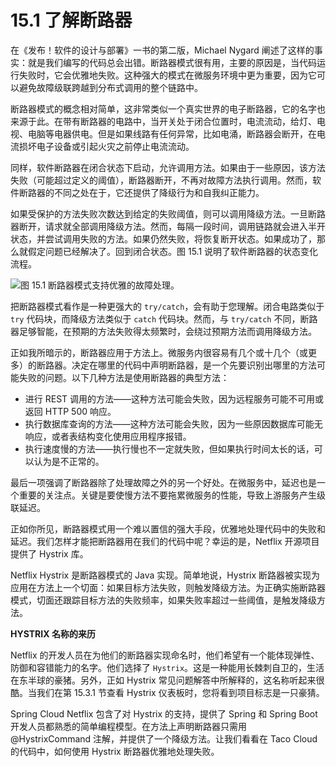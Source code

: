 # 15.1 了解断路器

在《发布！软件的设计与部署》一书的第二版，Michael Nygard 阐述了这样的事实：就是我们编写的代码总会出错。断路器模式很有用，主要的原因是，当代码运行失败时，它会优雅地失败。这种强大的模式在微服务环境中更为重要，因为它可以避免故障级联跨越到分布式调用的整个链路中。

断路器模式的概念相对简单，这非常类似一个真实世界的电子断路器，它的名字也来源于此。在带有断路器的电路中，当开关处于闭合位置时，电流流动，给灯、电视、电脑等电器供电。但是如果线路有任何异常，比如电涌，断路器会断开，在电流损坏电子设备或引起火灾之前停止电流流动。

同样，软件断路器在闭合状态下启动，允许调用方法。如果由于一些原因，该方法失败（可能超过定义的阈值），断路器断开，不再对故障方法执行调用。然而，软件断路器的不同之处在于，它还提供了降级行为和自我纠正能力。

如果受保护的方法失败次数达到给定的失败阈值，则可以调用降级方法。一旦断路器断开，请求就全部调用降级方法。然而，每隔一段时间，调用链路就会进入半开状态，并尝试调用失败的方法。如果仍然失败，将恢复断开状态。如果成功了，那么就假定问题已经解决了。回到闭合状态。图 15.1 说明了软件断路器的状态变化流程。

![&#x56FE; 15.1 &#x65AD;&#x8DEF;&#x5668;&#x6A21;&#x5F0F;&#x652F;&#x6301;&#x4F18;&#x96C5;&#x7684;&#x6545;&#x969C;&#x5904;&#x7406;&#x3002;](https://github.com/PotoYang/spring-in-action-v5-translate/tree/3c79b53bbc478b043fff08b443eb6b55bc3afa3b/.gitbook/assets/15.1.png)

把断路器模式看作是一种更强大的 `try/catch`，会有助于您理解。闭合电路类似于 `try` 代码块，而降级方法类似于 `catch` 代码块。然而，与 `try/catch` 不同，断路器足够智能，在预期的方法失败得太频繁时，会绕过预期方法而调用降级方法。

正如我所暗示的，断路器应用于方法上。微服务内很容易有几个或十几个（或更多）的断路器。决定在哪里的代码中声明断路器，是一个先要识别出哪里的方法可能失败的问题。以下几种方法是使用断路器的典型方法：

* 进行 REST 调用的方法——这种方法可能会失败，因为远程服务可能不可用或返回 HTTP 500 响应。
* 执行数据库查询的方法——这种方法可能会失败，因为一些原因数据库可能无响应，或者表结构变化使用应用程序报错。
* 执行速度慢的方法——执行慢也不一定就失败，但如果执行时间太长的话，可以认为是不正常的。

最后一项强调了断路器除了处理故障之外的另一个好处。在微服务中，延迟也是一个重要的关注点。关键是要使慢方法不要拖累微服务的性能，导致上游服务产生级联延迟。

正如你所见，断路器模式用一个难以置信的强大手段，优雅地处理代码中的失败和延迟。我们怎样才能把断路器用在我们的代码中呢？幸运的是，Netflix 开源项目提供了 Hystrix 库。

Netflix Hystrix 是断路器模式的 Java 实现。简单地说，Hystrix 断路器被实现为应用在方法上一个切面：如果目标方法失败，则触发降级方法。为正确实施断路器模式，切面还跟踪目标方法的失败频率，如果失败率超过一些阈值，是触发降级方法。

 **HYSTRIX 名称的来历**

Netflix 的开发人员在为他们的断路器实现命名时，他们希望有一个能体现弹性、防御和容错能力的名字。他们选择了 `Hystrix`。这是一种能用长棘刺自卫的，生活在东半球的豪猪。另外，正如 Hystrix 常见问题解答中所解释的，这名称听起来很酷。当我们在第 15.3.1 节查看 Hystrix 仪表板时，您将看到项目标志是一只豪猜。

Spring Cloud Netflix 包含了对 Hystrix 的支持，提供了 Spring 和 Spring Boot 开发人员都熟悉的简单编程模型。在方法上声明断路器只需用 @HystrixCommand 注解，并提供了一个降级方法。让我们看看在 Taco Cloud 的代码中，如何使用 Hystrix 断路器优雅地处理失败。

